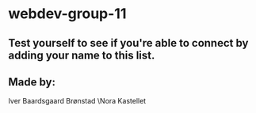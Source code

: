 # webdev-group-11

## Test yourself to see if you're able to connect by adding your name to this list.
## Made by:
Iver Baardsgaard Brønstad
\Nora Kastellet
